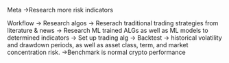 Meta
    ->Research more risk indicators 

Workflow 
    -> Research algos
        -> Reserach traditional trading strategies from literature & news 
        -> Research ML trained ALGs as well as ML models to determined indicators
    -> Set up trading alg
        -> Backtest 
            -> historical volatility and drawdown periods, as well as asset class, term, and market concentration risk.
        ->Benchmark is normal crypto performance
